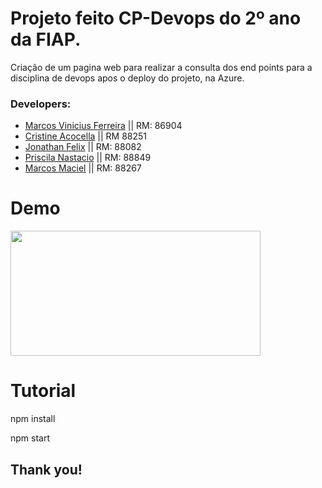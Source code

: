 # Projeto feito CP-Devops do 2º ano da FIAP.

Criação de um pagina web para realizar a consulta dos  end points para a disciplina de devops apos o deploy do projeto, na Azure.

### Developers: 
* [Marcos Vinicius Ferreira](https://github.com/marcosnaofazisso) || RM: 86904
* [Cristine Acocella](https://github.com/cristineacocella) || RM 88251
* [Jonathan Felix](https://github.com/jhowfelix) || RM: 88082
* [Priscila Nastacio](https://github.com/PriscilaNastacio) || RM: 88849
* [Marcos Maciel](https://github.com/Marcos26-tech) || RM: 88267

# Demo
<img src="./demo/boromir.jpg" height="200" width="400">

# Tutorial
npm install

npm start

## Thank you!


